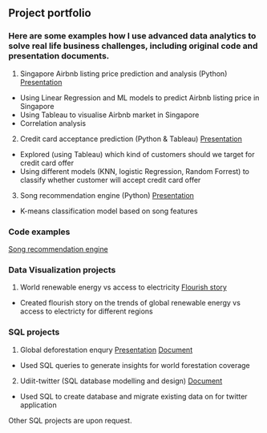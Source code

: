 ## Project portfolio

### Here are some examples how I use advanced data analytics to solve real life business challenges, including original code and presentation documents.

1. Singapore Airbnb listing price prediction and analysis (Python) [Presentation](https://docs.google.com/presentation/d/13tS5w-E7sYFDI2fYkxb6K-1CIRW30yaJ2GZIGm4ev5E/edit#slide=id.gaec0134871_0_224)
- Using Linear Regression and ML models to predict Airbnb listing price in Singapore 
- Using Tableau to visualise Airbnb market in Singapore
- Correlation analysis

2. Credit card acceptance prediction (Python & Tableau) 
[Presentation](https://docs.google.com/presentation/d/1THirtKhxeS1ZpheJsFknsSMIPiUilJTBGUl5iTFwHT8/edit?usp=sharing)
- Explored (using Tableau) which kind of customers should we target for credit card offer 
-  Using different models (KNN, logistic Regression, Random Forrest) to classify whether customer will accept credit card offer

3. Song recommendation engine (Python) [Presentation](https://docs.google.com/presentation/d/1zkcePs-4KMjCNU2PdhLJ9wkzgNFnwZs6eB7bdvgx0Fk/edit?usp=sharing)
- K-means classification model based on song features

### Code examples
[Song recommendation engine](https://github.com/alexstudio3/song_recommendation_engine/blob/master/spotify_song_prediction.ipynb)


### Data Visualization projects 
1. World renewable energy vs access to electricity [Flourish story](https://public.flourish.studio/story/721899) 
- Created flourish story on the trends of global renewable energy vs access to electricty for different regions

### SQL projects
1. Global deforestation enqury [Presentation](https://docs.google.com/presentation/d/1mYY9SjNLgQhHkzhy8-QIUdAeoLF6QEVuSE7IH1e3Yt8/edit?usp=sharing)
[Document](https://docs.google.com/document/d/1t_BMxlm_8O4ZCeQ66a3a__LGVR6tehMbWFkLPlnthzI/edit?usp=sharing)
- Used SQL queries to generate insights for world forestation coverage

2. Udiit-twitter (SQL database modelling and design) [Document](https://docs.google.com/document/d/1azE-LkXCAFKqO_uvqs_Zs1Nja2WXE6ACF2-RE5NZOjA/edit?usp=sharing)
- Used SQL to create database and migrate existing data on for twitter application

Other SQL projects are upon request.









